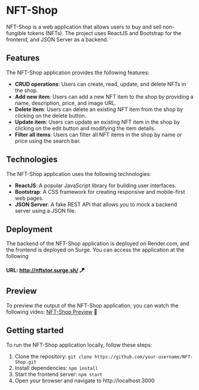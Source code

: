 # NFT-Shop

NFT-Shop is a web application that allows users to buy and sell non-fungible tokens (NFTs). The project uses ReactJS and Bootstrap for the frontend, and JSON Server as a backend.

## Features

The NFT-Shop application provides the following features:

- **CRUD operations**: Users can create, read, update, and delete NFTs in the shop.
- **Add new item**: Users can add a new NFT item to the shop by providing a name, description, price, and image URL.
- **Delete item**: Users can delete an existing NFT item from the shop by clicking on the delete button.
- **Update item**: Users can update an existing NFT item in the shop by clicking on the edit button and modifying the item details.
- **Filter all items**: Users can filter all NFT items in the shop by name or price using the search bar.

## Technologies

The NFT-Shop application uses the following technologies:

- **ReactJS**: A popular JavaScript library for building user interfaces.
- **Bootstrap**: A CSS framework for creating responsive and mobile-first web pages.
- **JSON Server**: A fake REST API that allows you to mock a backend server using a JSON file.

## Deployment

The backend of the NFT-Shop application is deployed on Render.com, and the frontend is deployed on Surge. You can access the application at the following

#### URL: http://nftstor.surge.sh/ 🪁

## Preview

To preview the output of the NFT-Shop application, you can watch the following video: [NFT-Shop Preview](https://www.youtube.com/watch?v=Fu4gvovv2Pk) 🎥

## Getting started

To run the NFT-Shop application locally, follow these steps:

1. Clone the repository: `git clone https://github.com/your-username/NFT-Shop.git`
2. Install dependencies: `npm install`
3. Start the frontend server: `npm start`
4. Open your browser and navigate to http://localhost:3000
